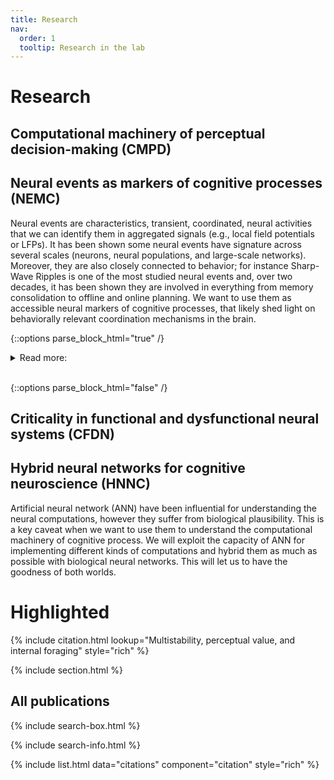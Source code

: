 ```yaml
---
title: Research
nav:
  order: 1
  tooltip: Research in the lab
---
```


# Research

## Computational machinery of perceptual decision-making (CMPD)
## Neural events as markers of cognitive processes (NEMC)

Neural events are characteristics, transient, coordinated, neural activities that we can identify them in aggregated signals (e.g., local field potentials or LFPs). 
It has been shown some neural events have signature across several scales (neurons, neural populations, and large-scale networks). 
Moreover, they are also closely connected to behavior;
for instance Sharp-Wave Ripples is one of the most studied neural events and, over two decades, it has been shown they are involved in everything from memory consolidation to offline and online planning. 
We want to use them as accessible neural markers of cognitive processes, 
that likely shed light on behaviorally relevant coordination mechanisms in the brain.

{::options parse_block_html="true" /}

<details  style="text-align: left;">
<summary markdown="span">Read more:</summary>

key gaps that we are trying to fill are the following: 
1. How we can detect neural events in data reliably? Thus, we will develop unsupervised machine learning methods to identify neural events.
2. If and how neural events are coupled to behavior? Thus we will use our method(s) to investigate the occurrence of different kinds of neural events in variety of behavioral task.
3. How rich multi-scale dynamics of neural event support the behavior? Thus, we will characterize the multi-scale signature of neural events (e.g., how different brain regions interact/communicate during each event) during variety of behavioral task.

</details>
<br/>

{::options parse_block_html="false" /}

## Criticality in functional and dysfunctional neural systems (CFDN)
## Hybrid neural networks for cognitive neuroscience (HNNC)
Artificial neural network (ANN) have been influential for understanding the neural computations, 
however they suffer from biological plausibility. 
This is a key caveat when we want to use them to understand the computational machinery of cognitive process. 
We will exploit the  capacity of ANN for implementing different kinds of computations and hybrid them as much as possible with biological neural networks.
This will let us to have the goodness of both worlds.


# Highlighted

{% include citation.html lookup="Multistability, perceptual value, and internal foraging" style="rich" %}


{% include section.html %}

## All publications

{% include search-box.html %}

{% include search-info.html %}

{% include list.html data="citations" component="citation" style="rich" %}
